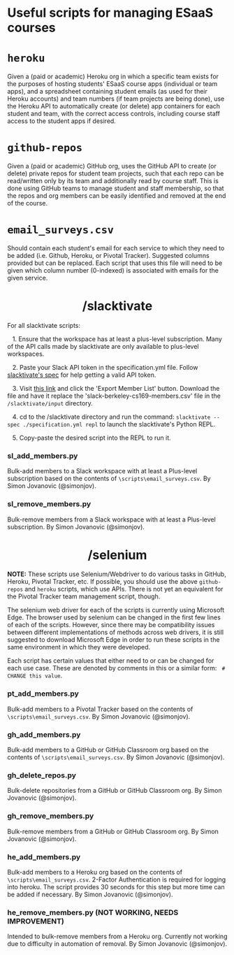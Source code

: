 # Useful scripts for managing ESaaS courses

# `heroku`

Given a (paid or academic) Heroku org in which a specific team exists for the purposes of hosting students' ESaaS course apps (individual or team apps), and a spreadsheet containing student emails (as used for their Heroku accounts) and team numbers (if team projects are being done), use the Heroku API to automatically create (or delete) app containers for each student and team, with the correct access controls, including course staff access to the student apps if desired.

# `github-repos`

Given a (paid or academic) GitHub org, uses the GitHub API to create (or delete) private repos for student team projects, such that each repo can be read/written only by its team and additionally read by course staff.  This is done using GitHub teams to manage student and staff membership, so that the repos and org members can be easily identified and removed at the end of the course.

# `email_surveys.csv`

Should contain each student's email for each service to which they need to be added (i.e. Github, Heroku, or Pivotal Tracker). Suggested columns provided but can be replaced. Each script that uses this file will need to be given which column number (0-indexed) is associated with emails for the given service.

# <center>__/slacktivate__</center>
For all slacktivate scripts:

&nbsp;&nbsp;&nbsp;1. Ensure that the workspace has at least a plus-level subscription. Many of the API calls made by slacktivate are only available to plus-level workspaces.

&nbsp;&nbsp;&nbsp;2. Paste your Slack API token in the specification.yml file. Follow [slacktivate's spec](https://github.com/jlumbroso/slacktivate#prerequisites-having-owner-access-and-getting-an-api-token) for help getting a valid API token.

&nbsp;&nbsp;&nbsp;3. Visit [this link](https://berkeley-cs169.slack.com/admin) and click the 'Export Member List' button. Download the file and have it replace the 'slack-berkeley-cs169-members.csv' file in the `/slacktivate/input` directory.

&nbsp;&nbsp;&nbsp;4. cd to the /slacktivate directory and run the command: `slacktivate --spec ./specification.yml repl` to launch the slacktivate's Python REPL.

&nbsp;&nbsp;&nbsp;5. Copy-paste the desired script into the REPL to run it.

### __sl_add_members.py__

Bulk-add members to a Slack workspace with at least a Plus-level subscription based on the contents of `\scripts\email_surveys.csv`. By Simon Jovanovic (@simonjov).

### __sl_remove_members.py__

Bulk-remove members from a Slack workspace with at least a Plus-level subscription. By Simon Jovanovic (@simonjov).

# <center> __/selenium__ </center>

**NOTE:** These scripts use Selenium/Webdriver to do various tasks in GitHub, Heroku, Pivotal Tracker, etc.  If possible, you should use the above `github-repos` and `heroku` scripts, which use APIs.  There is not yet an equivalent for the Pivotal Tracker team management script, though.

The selenium web driver for each of the scripts is currently using Microsoft Edge. The browser used by selenium can be changed in the first few lines of each of the scripts. However, since there may be compatibility issues between different implementations of methods across web drivers, it is still suggested to download Microsoft Edge in order to run these scripts in the same environment in which they were developed.

Each script has certain values that either need to or can be changed for each use case. These are denoted by comments in this or a similar form: &nbsp; `# CHANGE this value`.

### __pt_add_members.py__

Bulk-add members to a Pivotal Tracker based on the contents of `\scripts\email_surveys.csv`. By Simon Jovanovic (@simonjov).


### __gh_add_members.py__

Bulk-add members to a GitHub or GitHub Classroom org based on the contents of `\scripts\email_surveys.csv`. By Simon Jovanovic (@simonjov).

### __gh_delete_repos.py__

Bulk-delete repositories from a GitHub or GitHub Classroom org. By Simon Jovanovic (@simonjov).

### __gh_remove_members.py__

Bulk-remove members from a GitHub or GitHub Classroom org. By Simon Jovanovic (@simonjov).

### __he_add_members.py__

Bulk-add members to a Heroku org based on the contents of `\scripts\email_surveys.csv`. 2-Factor Authentication is required for logging into heroku. The script provides 30 seconds for this step but more time can be added if necessary. By Simon Jovanovic (@simonjov).

### __he_remove_members.py (NOT WORKING, NEEDS IMPROVEMENT)__

Intended to bulk-remove members from a Heroku org. Currently not working due to difficulty in automation of removal. By Simon Jovanovic (@simonjov).




